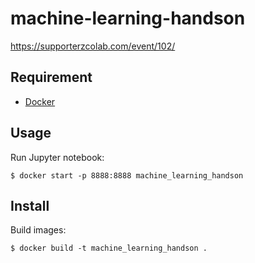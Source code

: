 # machine-learning-handson

https://supporterzcolab.com/event/102/

## Requirement

- [Docker](https://www.docker.com/)

## Usage

Run Jupyter notebook:

```console
$ docker start -p 8888:8888 machine_learning_handson
```

## Install

Build images:

```console
$ docker build -t machine_learning_handson .
```
